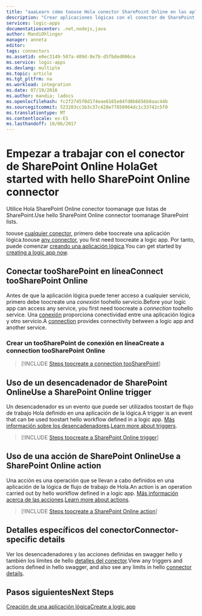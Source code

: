 ```yaml
---
title: "aaaLearn cómo toouse Hola conector SharePoint Online en las aplicaciones lógicas | Documentos de Microsoft"
description: "Crear aplicaciones lógicas con el conector de SharePoint Online de hello toomange listas en SharePoint."
services: logic-apps
documentationcenter: .net,nodejs,java
author: MandiOhlinger
manager: anneta
editor: 
tags: connectors
ms.assetid: e0ec3149-507a-409d-8e7b-d5fbded006ce
ms.service: logic-apps
ms.devlang: multiple
ms.topic: article
ms.tgt_pltfrm: na
ms.workload: integration
ms.date: 07/19/2016
ms.author: mandia; ladocs
ms.openlocfilehash: fc2f2745f0d174eae6165e84fd8b6656b0aac44b
ms.sourcegitcommit: 523283cc1b3c37c428e77850964dc1c33742c5f0
ms.translationtype: MT
ms.contentlocale: es-ES
ms.lasthandoff: 10/06/2017
---
```

# <a name="get-started-with-hello-sharepoint-online-connector"></a><span data-ttu-id="79e4c-103">Empezar a trabajar con el conector de SharePoint Online Hola</span><span class="sxs-lookup"><span data-stu-id="79e4c-103">Get started with hello SharePoint Online connector</span></span>
<span data-ttu-id="79e4c-104">Utilice Hola SharePoint Online conector toomanage que listas de SharePoint.</span><span class="sxs-lookup"><span data-stu-id="79e4c-104">Use hello SharePoint Online connector toomanage SharePoint lists.</span></span>  

<span data-ttu-id="79e4c-105">toouse [cualquier conector](apis-list.md), primero debe toocreate una aplicación lógica.</span><span class="sxs-lookup"><span data-stu-id="79e4c-105">toouse [any connector](apis-list.md), you first need toocreate a logic app.</span></span> <span data-ttu-id="79e4c-106">Por tanto, puede comenzar [creando una aplicación lógica](../logic-apps/logic-apps-create-a-logic-app.md).</span><span class="sxs-lookup"><span data-stu-id="79e4c-106">You can get started by [creating a logic app now](../logic-apps/logic-apps-create-a-logic-app.md).</span></span>

## <a name="connect-toosharepoint-online"></a><span data-ttu-id="79e4c-107">Conectar tooSharePoint en línea</span><span class="sxs-lookup"><span data-stu-id="79e4c-107">Connect tooSharePoint Online</span></span>
<span data-ttu-id="79e4c-108">Antes de que la aplicación lógica puede tener acceso a cualquier servicio, primero debe toocreate una *conexión* toohello servicio.</span><span class="sxs-lookup"><span data-stu-id="79e4c-108">Before your logic app can access any service, you first need toocreate a *connection* toohello service.</span></span> <span data-ttu-id="79e4c-109">Una [conexión](connectors-overview.md) proporciona conectividad entre una aplicación lógica y otro servicio.</span><span class="sxs-lookup"><span data-stu-id="79e4c-109">A [connection](connectors-overview.md) provides connectivity between a logic app and another service.</span></span>  

### <a name="create-a-connection-toosharepoint-online"></a><span data-ttu-id="79e4c-110">Crear un tooSharePoint de conexión en línea</span><span class="sxs-lookup"><span data-stu-id="79e4c-110">Create a connection tooSharePoint Online</span></span>
> [!INCLUDE [Steps toocreate a connection tooSharePoint](../../includes/connectors-create-api-sharepointonline.md)]


## <a name="use-a-sharepoint-online-trigger"></a><span data-ttu-id="79e4c-111">Uso de un desencadenador de SharePoint Online</span><span class="sxs-lookup"><span data-stu-id="79e4c-111">Use a SharePoint Online trigger</span></span>
<span data-ttu-id="79e4c-112">Un desencadenador es un evento que puede ser utilizados toostart de flujo de trabajo Hola definido en una aplicación de la lógica.</span><span class="sxs-lookup"><span data-stu-id="79e4c-112">A trigger is an event that can be used toostart hello workflow defined in a logic app.</span></span> <span data-ttu-id="79e4c-113">[Más información sobre los desencadenadores](../logic-apps/logic-apps-what-are-logic-apps.md#logic-app-concepts).</span><span class="sxs-lookup"><span data-stu-id="79e4c-113">[Learn more about triggers](../logic-apps/logic-apps-what-are-logic-apps.md#logic-app-concepts).</span></span>  

> [!INCLUDE [Steps toocreate a SharePoint Online trigger](../../includes/connectors-create-api-sharepointonline-trigger.md)]


## <a name="use-a-sharepoint-online-action"></a><span data-ttu-id="79e4c-114">Uso de una acción de SharePoint Online</span><span class="sxs-lookup"><span data-stu-id="79e4c-114">Use a SharePoint Online action</span></span>
<span data-ttu-id="79e4c-115">Una acción es una operación que se llevan a cabo definidos en una aplicación de la lógica de flujo de trabajo de Hola.</span><span class="sxs-lookup"><span data-stu-id="79e4c-115">An action is an operation carried out by hello workflow defined in a logic app.</span></span> <span data-ttu-id="79e4c-116">[Más información acerca de las acciones](../logic-apps/logic-apps-what-are-logic-apps.md#logic-app-concepts).</span><span class="sxs-lookup"><span data-stu-id="79e4c-116">[Learn more about actions](../logic-apps/logic-apps-what-are-logic-apps.md#logic-app-concepts).</span></span>  

> [!INCLUDE [Steps toocreate a SharePoint Online action](../../includes/connectors-create-api-sharepointonline-action.md)]


## <a name="connector-specific-details"></a><span data-ttu-id="79e4c-117">Detalles específicos del conector</span><span class="sxs-lookup"><span data-stu-id="79e4c-117">Connector-specific details</span></span>

<span data-ttu-id="79e4c-118">Ver los desencadenadores y las acciones definidas en swagger hello y también los límites de hello [detalles del conector](/connectors/sharepoint/).</span><span class="sxs-lookup"><span data-stu-id="79e4c-118">View any triggers and actions defined in hello swagger, and also see any limits in hello [connector details](/connectors/sharepoint/).</span></span>

## <a name="next-steps"></a><span data-ttu-id="79e4c-119">Pasos siguientes</span><span class="sxs-lookup"><span data-stu-id="79e4c-119">Next Steps</span></span>
[<span data-ttu-id="79e4c-120">Creación de una aplicación lógica</span><span class="sxs-lookup"><span data-stu-id="79e4c-120">Create a logic app</span></span>](../logic-apps/logic-apps-create-a-logic-app.md)

